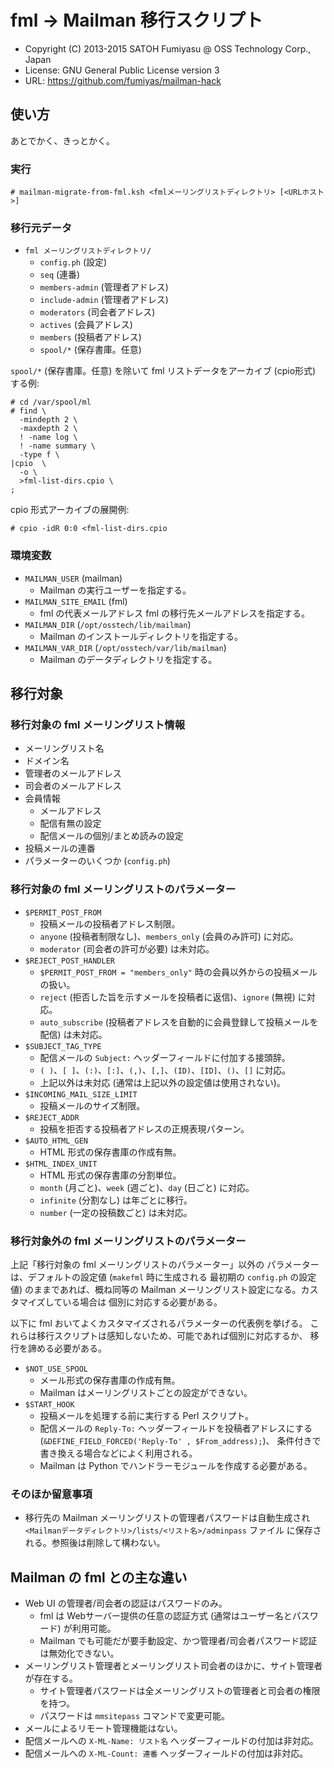 fml → Mailman 移行スクリプト
======================================================================

  * Copyright (C) 2013-2015 SATOH Fumiyasu @ OSS Technology Corp., Japan
  * License: GNU General Public License version 3
  * URL: <https://github.com/fumiyas/mailman-hack>

使い方
----------------------------------------------------------------------

あとでかく、きっとかく。

### 実行

```console
# mailman-migrate-from-fml.ksh <fmlメーリングリストディレクトリ> [<URLホスト>]
```

### 移行元データ

  * `fml メーリングリストディレクトリ/`
    * `config.ph` (設定)
    * `seq` (連番)
    * `members-admin` (管理者アドレス)
    * `include-admin` (管理者アドレス)
    * `moderators` (司会者アドレス)
    * `actives` (会員アドレス)
    * `members` (投稿者アドレス)
    * `spool/*` (保存書庫。任意)

`spool/*` (保存書庫。任意) を除いて fml リストデータをアーカイブ (cpio形式) する例:

```console
# cd /var/spool/ml
# find \
  -mindepth 2 \
  -maxdepth 2 \
  ! -name log \
  ! -name summary \
  -type f \
|cpio  \
  -o \
  >fml-list-dirs.cpio \
;
```

cpio 形式アーカイブの展開例:

```console
# cpio -idR 0:0 <fml-list-dirs.cpio
```

### 環境変数

  * `MAILMAN_USER` (mailman)
    * Mailman の実行ユーザーを指定する。
  * `MAILMAN_SITE_EMAIL` (fml)
    * fml の代表メールアドレス fml の移行先メールアドレスを指定する。
  * `MAILMAN_DIR` (`/opt/osstech/lib/mailman`)
    * Mailman のインストールディレクトリを指定する。
  * `MAILMAN_VAR_DIR` (`/opt/osstech/var/lib/mailman`)
    * Mailman のデータディレクトリを指定する。

移行対象
----------------------------------------------------------------------

### 移行対象の fml メーリングリスト情報

  * メーリングリスト名
  * ドメイン名
  * 管理者のメールアドレス
  * 司会者のメールアドレス
  * 会員情報
    * メールアドレス
    * 配信有無の設定
    * 配信メールの個別/まとめ読みの設定
  * 投稿メールの連番
  * パラメーターのいくつか (`config.ph`)

### 移行対象の fml メーリングリストのパラメーター

  * `$PERMIT_POST_FROM`
    * 投稿メールの投稿者アドレス制限。
    * `anyone` (投稿者制限なし)、`members_only` (会員のみ許可) に対応。
    * `moderator` (司会者の許可が必要) は未対応。
  * `$REJECT_POST_HANDLER`
    * `$PERMIT_POST_FROM = "members_only"` 時の会員以外からの投稿メールの扱い。
    * `reject` (拒否した旨を示すメールを投稿者に返信)、`ignore` (無視) に対応。
    * `auto_subscribe` (投稿者アドレスを自動的に会員登録して投稿メールを配信) は未対応。
  * `$SUBJECT_TAG_TYPE`
    * 配信メールの `Subject:` ヘッダーフィールドに付加する接頭辞。
    * `( )`、`[ ]`、`(:)`、`[:]`、`(,)`、`[,]`、`(ID)`、`[ID]`、`()`、`[]` に対応。
    * 上記以外は未対応 (通常は上記以外の設定値は使用されない)。
  * `$INCOMING_MAIL_SIZE_LIMIT`
    * 投稿メールのサイズ制限。
  * `$REJECT_ADDR`
    * 投稿を拒否する投稿者アドレスの正規表現パターン。
  * `$AUTO_HTML_GEN`
    * HTML 形式の保存書庫の作成有無。
  * `$HTML_INDEX_UNIT`
    * HTML 形式の保存書庫の分割単位。
    * `month` (月ごと)、`week` (週ごと)、`day` (日ごと) に対応。
    * `infinite` (分割なし) は年ごとに移行。
    * `number` (一定の投稿数ごと) は未対応。

### 移行対象外の fml メーリングリストのパラメーター

上記「移行対象の fml メーリングリストのパラメーター」以外の
パラメーターは、デフォルトの設定値 (`makefml` 時に生成される
最初期の `config.ph` の設定値) のままであれば、概ね同等の Mailman
メーリングリスト設定になる。カスタマイズしている場合は
個別に対応する必要がある。

以下に fml おいてよくカスタマイズされるパラメーターの代表例を挙げる。
これらは移行スクリプトは感知しないため、可能であれば個別に対応するか、
移行を諦める必要がある。

  * `$NOT_USE_SPOOL`
    * メール形式の保存書庫の作成有無。
    * Mailman はメーリングリストごとの設定ができない。
  * `$START_HOOK`
    * 投稿メールを処理する前に実行する Perl スクリプト。
    * 配信メールの `Reply-To:` ヘッダーフィールドを投稿者アドレスにする
      (`&DEFINE_FIELD_FORCED('Reply-To' , $From_address);`)、
      条件付きで書き換える場合などによく利用される。
    * Mailman は Python でハンドラーモジュールを作成する必要がある。

### そのほか留意事項

  * 移行先の Mailman メーリングリストの管理者パスワードは自動生成され
    `<Mailmanデータディレクトリ>/lists/<リスト名>/adminpass` ファイル
    に保存される。参照後は削除して構わない。

Mailman の fml との主な違い
----------------------------------------------------------------------

  * Web UI の管理者/司会者の認証はパスワードのみ。
    * fml は Webサーバー提供の任意の認証方式 (通常はユーザー名とパスワード)
      が利用可能。
    * Mailman でも可能だが要手動設定、かつ管理者/司会者パスワード認証は無効化できない。
  * メーリングリスト管理者とメーリングリスト司会者のほかに、サイト管理者が存在する。
    * サイト管理者パスワードは全メーリングリストの管理者と司会者の権限を持つ。
    * パスワードは `mmsitepass` コマンドで変更可能。
  * メールによるリモート管理機能はない。
  * 配信メールへの `X-ML-Name: リスト名` ヘッダーフィールドの付加は非対応。
  * 配信メールへの `X-ML-Count: 連番` ヘッダーフィールドの付加は非対応。


